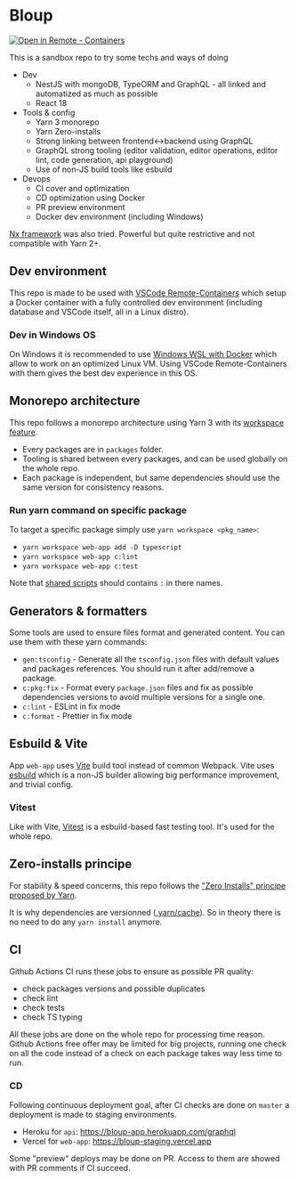 # Bloup

[![Open in Remote - Containers](https://img.shields.io/static/v1?label=Remote%20-%20Containers&message=Open&color=blue&logo=visualstudiocode)](https://vscode.dev/redirect?url=vscode://ms-vscode-remote.remote-containers/cloneInVolume?url=https://github.com/Chnapy/bloup)

This is a sandbox repo to try some techs and ways of doing

- Dev
  - NestJS with mongoDB, TypeORM and GraphQL - all linked and automatized as much as possible
  - React 18
- Tools & config
  - Yarn 3 monorepo
  - Yarn Zero-installs
  - Strong linking between frontend<->backend using GraphQL
  - GraphQL strong tooling (editor validation, editor operations, editor lint, code generation, api playground)
  - Use of non-JS build tools like esbuild
- Devops
  - CI cover and optimization
  - CD optimization using Docker
  - PR preview environment
  - Docker dev environment (including Windows)

[Nx framework](https://nx.dev/) was also tried. Powerful but quite restrictive and not compatible with Yarn 2+.

## Dev environment

This repo is made to be used with [VSCode Remote-Containers](https://code.visualstudio.com/docs/remote/containers) which setup a Docker container with a fully controlled dev environment (including database and VSCode itself, all in a Linux distro).

### Dev in Windows OS

On Windows it is recommended to use [Windows WSL with Docker](https://docs.docker.com/desktop/windows/wsl/#develop-with-docker-and-wsl-2) which allow to work on an optimized Linux VM. Using VSCode Remote-Containers with them gives the best dev experience in this OS.

## Monorepo architecture

This repo follows a monorepo architecture using Yarn 3 with its [workspace feature](https://yarnpkg.com/features/workspaces).

- Every packages are in `packages` folder.
- Tooling is shared between every packages, and can be used globally on the whole repo.
- Each package is independent, but same dependencies should use the same version for consistency reasons.

### Run yarn command on specific package

To target a specific package simply use `yarn workspace <pkg_name>`:

- `yarn workspace web-app add -D typescript`
- `yarn workspace web-app c:lint`
- `yarn workspace web-app c:test`

Note that [shared scripts](https://yarnpkg.com/getting-started/qa/#how-to-share-scripts-between-workspaces) should contains `:` in there names.

## Generators & formatters

Some tools are used to ensure files format and generated content.
You can use them with these yarn commands:

- `gen:tsconfig` - Generate all the `tsconfig.json` files with default values and packages references.
  You should run it after add/remove a package.
- `c:pkg:fix` - Format every `package.json` files and fix as possible dependencies versions to avoid multiple versions for a single one.
- `c:lint` - ESLint in fix mode
- `c:format` - Prettier in fix mode

## Esbuild & Vite

App `web-app` uses [Vite](https://github.com/vitejs/vite) build tool instead of common Webpack.
Vite uses [esbuild](https://github.com/evanw/esbuild) which is a non-JS builder allowing big performance improvement, and trivial config.

### Vitest

Like with Vite, [Vitest](https://github.com/vitest-dev/vitest) is a esbuild-based fast testing tool. It's used for the whole repo.

## Zero-installs principe

For stability & speed concerns, this repo follows the ["Zero Installs" principe proposed by Yarn](https://yarnpkg.com/features/zero-installs).

It is why dependencies are versionned ([.yarn/cache](.yarn/cache)).
So in theory there is no need to do any `yarn install` anymore.

## CI

Github Actions CI runs these jobs to ensure as possible PR quality:

- check packages versions and possible duplicates
- check lint
- check tests
- check TS typing

All these jobs are done on the whole repo for processing time reason.
Github Actions free offer may be limited for big projects, running one check on all the code instead of a check on each package takes way less time to run.

### CD

Following continuous deployment goal, after CI checks are done on `master` a deployment is made to staging environments.

- Heroku for `api`: https://bloup-app.herokuapp.com/graphql
- Vercel for `web-app`: https://bloup-staging.vercel.app

Some "preview" deploys may be done on PR. Access to them are showed with PR comments if CI succeed.
